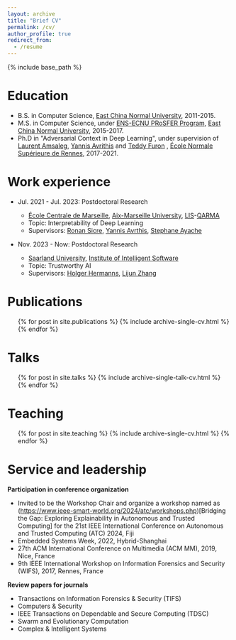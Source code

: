```yaml
---
layout: archive
title: "Brief CV"
permalink: /cv/
author_profile: true
redirect_from:
  - /resume
---
```


{% include base_path %}

Education
======
* B.S. in Computer Science, [East China Normal University](https://www.ecnu.edu.cn/), 2011-2015.
* M.S. in Computer Science, under [ENS-ECNU PRoSFER Program](http://www.ens-rennes.fr/prosfer/programme-prosfer-east-china-normal-university-276624.kjsp), [East China Normal University](https://www.ecnu.edu.cn/), 2015-2017.
* Ph.D in "Adversarial Context in Deep Learning", under supervision of [Laurent Amsaleg](http://people.rennes.inria.fr/Laurent.Amsaleg/), [Yannis Avrithis](https://avrithis.net/) and [Teddy Furon](http://people.rennes.inria.fr/Teddy.Furon/website/Welcome.html) , [École Normale Supérieure de Rennes](http://www.ens-rennes.fr/), 2017-2021.

Work experience
======
* Jul. 2021 - Jul. 2023: Postdoctoral Research
  * [École Centrale de Marseille](https://www.centrale-marseille.fr/), [Aix-Marseille University](https://www.univ-amu.fr/en), [LIS](https://www.lis-lab.fr/)-[QARMA](https://qarma.lis-lab.fr/)
  * Topic: Interpretability of Deep Learning
  * Supervisors: [Ronan Sicre](https://pageperso.lis-lab.fr/~ronan.sicre/wordpress/), [Yannis Avrthis](https://avrithis.net/), [Stephane Ayache](https://stephane-ayache.pedaweb.univ-amu.fr/wordpress/)

* Nov. 2023 - Now: Postdoctoral Research
  * [Saarland University](https://saarland-informatics-campus.de/en/), [Institute of Intelligent Software](http://www.gziis.org.cn/)
  * Topic: Trustworthy AI
  * Supervisors: [Holger Hermanns](https://depend.cs.uni-saarland.de/~hermanns/), [Lijun Zhang](https://tis.ios.ac.cn/people/lijun-zhang/)
  
Publications
======
  <ul>{% for post in site.publications %}
    {% include archive-single-cv.html %}
  {% endfor %}</ul>

  
Talks
======
  <ul>{% for post in site.talks %}
    {% include archive-single-talk-cv.html %}
  {% endfor %}</ul>
  
Teaching
======
  <ul>{% for post in site.teaching %}
    {% include archive-single-cv.html %}
  {% endfor %}</ul>
  
Service and leadership
======
**Participation in conference organization**
- Invited to be the Workshop Chair and organize a workshop named as (https://www.ieee-smart-world.org/2024/atc/workshops.php)[Bridging the Gap: Exploring Explainability in Autonomous and Trusted Computing] for the 21st IEEE International Conference on Autonomous and Trusted Computing (ATC) 2024, Fiji
- Embedded Systems Week, 2022, Hybrid-Shanghai
- 27th ACM International Conference on Multimedia (ACM MM), 2019, Nice, France
- 9th IEEE International Workshop on Information Forensics and Security (WIFS), 2017, Rennes, France
       
**Review papers for journals**
       
- Transactions on Information Forensics \& Security (TIFS)
- Computers \& Security
- IEEE Transactions on Dependable and Secure Computing (TDSC)
- Swarm and Evolutionary Computation
- Complex \& Intelligent Systems
       
